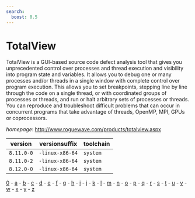 ```yaml
---
search:
  boost: 0.5
---
```

# TotalView

TotalView is a GUI-based source code defect analysis tool that gives you unprecedented  control over processes and thread execution and visibility into program state and variables. It allows  you to debug one or many processes and/or threads in a single window with complete control over program  execution. This allows you to set breakpoints, stepping line by line through the code on a single thread,  or with coordinated groups of processes or threads, and run or halt arbitrary sets of processes or threads.  You can reproduce and troubleshoot difficult problems that can occur in concurrent programs that take  advantage of threads, OpenMP, MPI, GPUs or coprocessors.

*homepage*: <http://www.roguewave.com/products/totalview.aspx>

version | versionsuffix | toolchain
--------|---------------|----------
``8.11.0-0`` | ``-linux-x86-64`` | ``system``
``8.11.0-2`` | ``-linux-x86-64`` | ``system``
``8.12.0-0`` | ``-linux-x86-64`` | ``system``

[0](../0/index.md) - [a](../a/index.md) - [b](../b/index.md) - [c](../c/index.md) - [d](../d/index.md) - [e](../e/index.md) - [f](../f/index.md) - [g](../g/index.md) - [h](../h/index.md) - [i](../i/index.md) - [j](../j/index.md) - [k](../k/index.md) - [l](../l/index.md) - [m](../m/index.md) - [n](../n/index.md) - [o](../o/index.md) - [p](../p/index.md) - [q](../q/index.md) - [r](../r/index.md) - [s](../s/index.md) - [t](../t/index.md) - [u](../u/index.md) - [v](../v/index.md) - [w](../w/index.md) - [x](../x/index.md) - [y](../y/index.md) - [z](../z/index.md)

